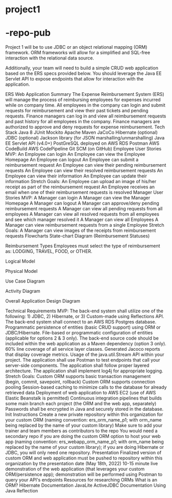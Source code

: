# project1
# -repo-pub




Project 1 will be to use JDBC or an object relational mapping (ORM) framework. ORM frameworks will allow for a simplified and SQL-free interaction with the relational data source.

Additionally, your team will need to build a simple CRUD web application based on the ERS specs provided below. You should leverage the Java EE Servlet API to expose endpoints that allow for interaction with the application.

ERS Web Application Summary
The Expense Reimbursement System (ERS) will manage the process of reimbursing employees for expenses incurred while on company time.
All employees in the company can login and submit requests for reimbursement and view their past tickets and pending requests.
Finance managers can log in and view all reimbursement requests and past history for all employees in the company.
Finance managers are authorized to approve and deny requests for expense reimbursement.
Tech Stack
 Java 8
 JUnit
 Mockito
 Apache Maven
 JaCoCo
 Hibernate (optional)
 JDBC (optional)
 Jackson library (for JSON marshalling/unmarshalling)
 Java EE Servlet API (v4.0+)
 PostGreSQL deployed on AWS RDS
 Postman
 AWS CodeBuild
 AWS CodePipeline
 Git SCM (on GitHub)
Employee User Stories
MVP:
 An Employee can login
 An Employee can view the Employee Homepage
 An Employee can logout
 An Employee can submit a reimbursement request
 An Employee can view their pending reimbursement requests
 An Employee can view their resolved reimbursement requests
 An Employee can view their information
 An Employee can update their information
Stretch Goals:
 An Employee can upload an image of his/her receipt as part of the reimbursement request
 An Employee receives an email when one of their reimbursement requests is resolved
Manager User Stories
MVP:
 A Manager can login
 A Manager can view the Manager Homepage
 A Manager can logout
 A Manager can approve/deny pending reimbursement requests
 A Manager can view all pending requests from all employees
 A Manager can view all resolved requests from all employees and see which manager resolved it
 A Manager can view all Employees
 A Manager can view reimbursement requests from a single Employee
Stretch Goals:
 A Manager can view images of the receipts from reimbursement requests
Flowcharts
State-chart Diagram (Reimbursement Statuses)


Reimbursement Types Employees must select the type of reimbursement as: LODGING, TRAVEL, FOOD, or OTHER.

Logical Model


Physical Model


Use Case Diagram


Activity Diagram


Overall Application Design Diagram


Technical Requirements
MVP:
 The back-end system shall utilize one of the following: 1) JDBC, 2) Hibernate, or 3) Custom-made using Reflections API.
 The back-end system shall connect to an AWS RDS Postgres database.
 Programmatic persistence of entities (basic CRUD support) using ORM or JDBC/Hibernate.
 File-based or programmatic configuration of entities (applicable for options 2 & 3 only).
 The back-end source code should be included within the web application as a Maven dependency (option 3 only).
 60% line coverage of all service layer classes.
 Generated Jacoco reports that display coverage metrics.
 Usage of the java.util.Stream API within your project.
 The application shall use Postman to test endpoints that call your server-side components.
 The application shall follow proper layered architecture.
 The application shall implement log4j for appropriate logging.
Stretch Goals:
 Custom ORM supports basic transaction management (begin, commit, savepoint, rollback)
 Custom ORM supports connection pooling
 Session-based caching to minimize calls to the database for already retrieved data
 Deployment of web application to AWS EC2 (use of AWS Elastic Beanstalk is permitted)
 Continuous integration pipelines that builds some main branch each project (the ORM and the web app, separately)
 Passwords shall be encrypted in Java and securely stored in the database.
Init Instructions
Create a new private repository within this organization for your custom ORM (naming convention: ers_orm_name_p1; with orm_name being replaced by the name of your custom library)
Make sure to add your trainer and team members as contributors to the repo
You would need a secondary repo if you are doing the custom ORM option to host your web app (naming convention: ers_webapp_orm_name_p1; with orm_name being replaced by the name of your custom library); if you are doing Hibernate or JDBC, you will only need one repository.
Presentation
Finalized version of custom ORM and web application must be pushed to repository within this organization by the presentation date (May 18th, 2022)
10-15 minute live demonstration of the web application (that leverages your custom ORM/persistence app); demonstration will be performed using Postman to query your API's endpoints
Resources for researching ORMs
What is an ORM?
Hibernate Documentation
JavaLite ActiveJDBC Documentation
Using Java Reflection
